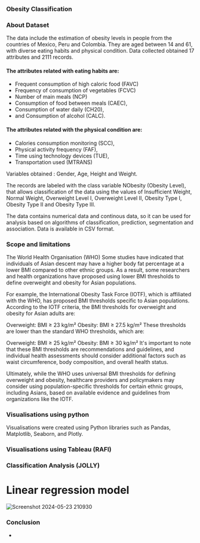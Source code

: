 ### Obesity Classification 


### About Dataset
The data include the estimation of obesity levels in people from the countries of Mexico, Peru and Colombia. They are aged between 14 and 61, with diverse eating habits and physical condition. Data collected obtained 17 attributes and 2111 records.

#### The attributes related with eating habits are: 
* Frequent consumption of high caloric food (FAVC) 
* Frequency of consumption of vegetables (FCVC)
* Number of main meals (NCP)
* Consumption of food between meals (CAEC),
* Consumption of water daily (CH20),
* and Consumption of alcohol (CALC).
#### The attributes related with the physical condition are:
* Calories consumption monitoring (SCC),
* Physical activity frequency (FAF),
* Time using technology devices (TUE),
* Transportation used (MTRANS)

Variables obtained :
Gender, Age, Height and Weight.

The records are labeled with the class variable NObesity (Obesity Level), that allows classification of the data using the values of Insufficient Weight, Normal Weight, Overweight Level I, Overweight Level II, Obesity Type I, Obesity Type II and Obesity Type III. 


The data contains numerical data and continous data, so it can be used for analysis based on algorithms of classification, prediction, segmentation and association. Data is available in CSV format.

### Scope and limitations
The World Health Organisation (WHO) Some studies have indicated that individuals of Asian descent may have a higher body fat percentage at a lower BMI compared to other ethnic groups. As a result, some researchers and health organizations have proposed using lower BMI thresholds to define overweight and obesity for Asian populations.

For example, the International Obesity Task Force (IOTF), which is affiliated with the WHO, has proposed BMI thresholds specific to Asian populations. According to the IOTF criteria, the BMI thresholds for overweight and obesity for Asian adults are:

Overweight: BMI ≥ 23 kg/m²
Obesity: BMI ≥ 27.5 kg/m²
These thresholds are lower than the standard WHO thresholds, which are:

Overweight: BMI ≥ 25 kg/m²
Obesity: BMI ≥ 30 kg/m²
It's important to note that these BMI thresholds are recommendations and guidelines, and individual health assessments should consider additional factors such as waist circumference, body composition, and overall health status.

Ultimately, while the WHO uses universal BMI thresholds for defining overweight and obesity, healthcare providers and policymakers may consider using population-specific thresholds for certain ethnic groups, including Asians, based on available evidence and guidelines from organizations like the IOTF.

### Visualisations using python
Visualisations were created using Python libraries such as Pandas, Matplotlib, Seaborn, and Plotly. 

### Visualisations using Tableau (RAFI)

### Classification Analysis (JOLLY)
# Linear regression model
![Screenshot 2024-05-23 210930](https://github.com/JollyCJoseph/project4_group7/assets/151517356/2b1a9ba4-5c51-453c-9e48-78a30066c585)


### Conclusion

- 

 
